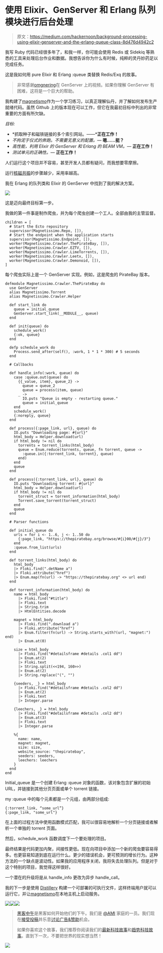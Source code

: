 # 使用 Elixir、GenServer 和 Erlang 队列模块进行后台处理

> 原文：<https://medium.com/hackernoon/background-processing-using-elixir-genserver-and-the-erlang-queue-class-8d476d4942c2>

我写 Ruby 代码已经很多年了，和我一样，你可能会使用 Redis 或 Sidekiq 等熟悉的工具来处理后台作业和数据。我想告诉你为什么有时候，纯粹的灵丹妙药足以完成任务。

这是我如何用 pure Elixir 和 Erlang :queue 类替换 Redis/Exq 的故事。

> 非常感谢[omgnering](https://www.youtube.com/channel/UCp01DFl8kp-239gW289C0ew)在 GenServer 上的视频。如果你理解 GenServer 有困难，这将是一个巨大的帮助。

我构建了[magnetismo](http://github.com/sergiotapia/magnetissimo)作为一个学习练习，以真正理解仙丹，并了解如何发布生产就绪代码。虽然 Github 上的版本现在可以工作，但它在我最初目标中列出的非常重要的方面有所欠缺。

*目标:*

*   *抓取种子和磁铁链接的多个索引网站。——***正在工作！**
*   *不拘泥于仪式的奔跑。不需要无意义的配置。—* **嗯……挺？**
*   *高性能，利用 Elixir 的 GenServer 和 Erlang 的 BEAM VM。—* **正在工作！**
*   *测试单元的正确性。—* **正在工作！**

人们运行这个项目并不容易，甚至开发人员都有疑问，而我想要零摩擦。

运行[核磁共振](https://github.com/sergiotapia/magnetissimo)的步骤越少，采用率越高。

我在 Erlang 的队列类和 Elixir 的 GenServer 中找到了我的解决方案。

![](img/4a73bfb114f67e9fe9572b2339173914.png)

这是迈向最终目标第一步。

我做的第一件事是制作爬虫，并为每个爬虫创建一个工人。全部由我的主管监督。

```
children = [
  # Start the Ecto repository
  supervisor(Magnetissimo.Repo, []),
  # Start the endpoint when the application starts
  supervisor(Magnetissimo.Endpoint, []),
  worker(Magnetissimo.Crawler.ThePirateBay, []),
  worker(Magnetissimo.Crawler.EZTV, []),
  worker(Magnetissimo.Crawler.LimeTorrents, []),
  worker(Magnetissimo.Crawler.Leetx, []),
  worker(Magnetissimo.Crawler.Demonoid, []),
]
```

每个爬虫实际上是一个 GenServer 实现。例如，这是爬虫的 PirateBay 版本。

```
defmodule Magnetissimo.Crawler.ThePirateBay do
  use GenServer
  alias Magnetissimo.Torrent
  alias Magnetissimo.Crawler.Helper

  def start_link do
    queue = initial_queue
    GenServer.start_link(__MODULE__, queue)
  end

  def init(queue) do
    schedule_work()
    {:ok, queue}
  end

  defp schedule_work do
    Process.send_after(self(), :work, 1 * 1 * 300) # 5 seconds
  end

  # Callbacks

  def handle_info(:work, queue) do
    case :queue.out(queue) do
      {{_value, item}, queue_2} ->
        queue = queue_2
        queue = process(item, queue)
      _ ->
        IO.puts "Queue is empty - restarting queue."
        queue = initial_queue
    end
    schedule_work()
    {:noreply, queue}
  end

  def process({:page_link, url}, queue) do
    IO.puts "Downloading page: #{url}"
    html_body = Helper.download(url)
    if html_body != nil do
      torrents = torrent_links(html_body)
      queue = Enum.reduce(torrents, queue, fn torrent, queue ->
        :queue.in({:torrent_link, torrent}, queue)
      end)
    end
    queue
  end

  def process({:torrent_link, url}, queue) do
    IO.puts "Downloading torrent: #{url}"
    html_body = Helper.download(url)
    if html_body != nil do
      torrent_struct = torrent_information(html_body)
      Torrent.save_torrent(torrent_struct)
    end
    queue
  end

  # Parser functions

  def initial_queue do
    urls = for i <- 1..6, j <- 1..50 do
      {:page_link, "https://thepiratebay.org/browse/#{i}00/#{j}/3"}
    end
    :queue.from_list(urls)
  end

  def torrent_links(html_body) do
    html_body
    |> Floki.find(".detName a")
    |> Floki.attribute("href")
    |> Enum.map(fn(url) -> "https://thepiratebay.org" <> url end)
  end

  def torrent_information(html_body) do
    name = html_body
      |> Floki.find("#title")
      |> Floki.text
      |> String.trim
      |> HtmlEntities.decode

    magnet = html_body
      |> Floki.find(".download a")
      |> Floki.attribute("href")
      |> Enum.filter(fn(url) -> String.starts_with?(url, "magnet:") end)
      |> Enum.at(0)

    size = html_body
      |> Floki.find("#detailsframe #details .col1 dd")
      |> Enum.at(2)
      |> Floki.text
      |> String.split(<<194, 160>>)
      |> Enum.at(2)
      |> String.replace("(", "")

    {seeders, _} = html_body
      |> Floki.find("#detailsframe #details .col2 dd")
      |> Enum.at(2)
      |> Floki.text
      |> Integer.parse

    {leechers, _} = html_body
      |> Floki.find("#detailsframe #details .col2 dd")
      |> Enum.at(3)
      |> Floki.text
      |> Integer.parse

    %{
      name: name,
      magnet: magnet,
      size: size,
      website_source: "thepiratebay",
      seeders: seeders,
      leechers: leechers
    }
  end
end
```

Initial_queue 是一个创建 Erlang :queue 对象的函数，该对象包含扩展的初始 URL，并链接到其他分页页面或单个 torrent 链接。

my :queue 中的每个元素都是一个元组，由两部分组成:

```
{:torrent_link, “some_url”}
{:page_link, "some_url"}
```

在上面的过程方法中使用函数模式匹配，我可以很容易地解析一个分页链接或者解析一个单独的 torrent 页面。

然后，schedule_work 函数调度下一个要处理的项目。

最终结果是代码更加内聚，间接性更低。现在向项目中添加一个新的爬虫要容易得多。也更容易知道到底在运行什么。更少的错误机会，更可预测的增长行为。这种方法的一个缺点是波动性。如果我的应用程序关闭，我将失去处理队列。但是对于这个特别的项目，我觉得这样很好。

一个潜在的升级将是从 handle_info 更改为异步 handle_call。

我的下一步是使用 [Distillery](https://github.com/bitwalker/distillery) 构建一个可部署的可执行文件，这样终端用户就可以运行它，并让[magnetismo](https://github.com/sergiotapia/magnetissimo)在本地主机上启动服务。

[![](img/50ef4044ecd4e250b5d50f368b775d38.png)](http://bit.ly/HackernoonFB)[![](img/979d9a46439d5aebbdcdca574e21dc81.png)](https://goo.gl/k7XYbx)[![](img/2930ba6bd2c12218fdbbf7e02c8746ff.png)](https://goo.gl/4ofytp)

> [黑客中午](http://bit.ly/Hackernoon)是黑客如何开始他们的下午。我们是 [@AMI](http://bit.ly/atAMIatAMI) 家庭的一员。我们现在[接受投稿](http://bit.ly/hackernoonsubmission)并乐意[讨论广告&赞助](mailto:partners@amipublications.com)机会。
> 
> 如果你喜欢这个故事，我们推荐你阅读我们的[最新科技故事](http://bit.ly/hackernoonlatestt)和[趋势科技故事](https://hackernoon.com/trending)。直到下一次，不要把世界的现实想当然！

![](img/be0ca55ba73a573dce11effb2ee80d56.png)